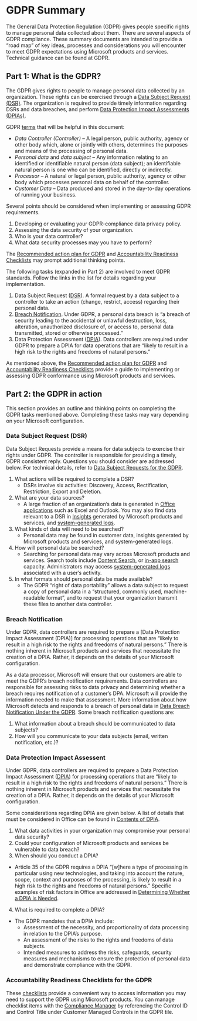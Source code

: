 # GDPR Summary #

The General Data Protection Regulation (GDPR) gives people specific rights to manage personal data collected about them. There are several aspects of GDPR compliance. These summary documents are intended to provide a “road map” of key ideas, processes and considerations you will encounter to meet GDPR expectations using Microsoft products and services. Technical guidance can be found at GDPR.

## Part 1: What is the GDPR? ##

The GDPR gives rights to people to manage personal data collected by an organization. These rights can be exercised through a [Data Subject Request (DSR)][GDPRdsr]. The organization is required to provide timely information regarding DSRs and data breaches, and perform [Data Protection Impact Assessments (DPIAs)][GDPR)365DPIA].

GDPR [terms][gdprTerms] that will be helpful in this document:
 * _Data Controller (Controller)_ – A legal person, public authority, agency or other body which, alone or jointly with others, determines the purposes and means of the processing of personal data.  
 * _Personal data_ and _data subject_ – Any information relating to an identified or identifiable natural person (data subject); an identifiable natural person is one who can be identified, directly or indirectly.  
 * _Processor_ – A natural or legal person, public authority, agency or other body which processes personal data on behalf of the controller.  
 * _Customer Data_ – Data produced and stored in the day-to-day operations of running your business.

Several points should be considered when implementing or assessing GDPR requirements.
1. Developing or evaluating your GDPR-compliance data privacy policy.  
1. Assessing the data security of your organization.  
1. Who is your data controller?
1. What data security processes may you have to perform?

The [Recommended action plan for GDPR][GDPRactPlan] and [Accountability Readiness Checklists][GDPRaccReady] may prompt additional thinking points.

The following tasks (expanded in Part 2) are involved to meet GDPR standards. Follow the links in the list for details regarding your implementation.  
1. Data Subject Request ([DSR][GDPRdsr]). A formal request by a data subject to a controller to take an action (change, restrict, access) regarding their personal data.  
1. [Breach Notification][GDPRbreach]. Under GDPR, a personal data breach is “a breach of security leading to the accidental or unlawful destruction, loss, alteration, unauthorized disclosure of, or access to, personal data transmitted, stored or otherwise processed.”
1. Data Protection Assessment ([DPIA][GDPRdpia]). Data controllers are required under GDPR to prepare a DPIA for data operations that are “likely to result in a high risk to the rights and freedoms of natural persons.”

As mentioned above, the [Recommended action plan for GDPR][GDPRactPlan] and [Accountability Readiness Checklists][GDPRaccReady] provide a guide to implementing or assessing GDPR conformance using Microsoft products and services.

## Part 2: the GDPR in action ##

This section provides an outline and thinking points on completing the GDPR tasks mentioned above. Completing these tasks may vary depending on your Microsoft configuration.

### Data Subject Request (DSR) ###

Data Subject Requests provide a means for data subjects to exercise their rights under GDPR. The controller is responsible for providing a timely, GDPR consistent reply. Questions you should consider are addressed below. For technical details, refer to [Data Subject Requests for the GDPR][GDPRdsr].  
1. What actions will be required to complete a DSR?  
     * DSRs involve six activities: Discovery, Access, Rectification, Restriction, Export and Deletion.
1. What are your data sources?  
     * A large fraction of an organization’s data is generated in [Office applications][GDPRofficeApps] such as Excel and Outlook. You may also find data relevant to a DSR in [Insights][GDPRinsights] generated by Microsoft products and services, and [system-generated logs][GDPRlogs].
1. What kinds of data will need to be searched?  
     * Personal data may be found in customer data, insights generated by Microsoft products and services, and system-generated logs.
1. How will personal data be searched?  
     * Searching for personal data may vary across Microsoft products and services. Search tools include [Content Search][GDPRcontentSearch], or [in-app search][GDPRinAppSearch] capacity. Administrators may access [system-generated logs][GDPRlogsAdmin] associated with a user’s activity.  
1. In what formats should personal data be made available?  
     * The GDPR “right of data portability” allows a data subject to request a copy of personal data in a “structured, commonly used, machine-readable format”, and to request that your organization transmit these files to another data controller.

### Breach Notification ###

Under GDPR, data controllers are required to prepare a [Data Protection Impact Assessment (DPIA)] for processing operations that are “likely to result in a high risk to the rights and freedoms of natural persons.” There is nothing inherent in Microsoft products and services that necessitate the creation of a DPIA. Rather, it depends on the details of your Microsoft configuration.

As a data processor, Microsoft will ensure that our customers are able to meet the GDPR’s breach notification requirements. Data controllers are responsible for assessing risks to data privacy and determining whether a breach requires notification of a customer’s DPA. Microsoft will provide the information needed to make that assessment. More information about how Microsoft detects and responds to a breach of personal data in [Data Breach Notification Under the GDPR][GDPRbreachNotif]. Some breach notification questions are:

1. What information about a breach should be communicated to data subjects?  
2. How will you communicate to your data subjects (email, written notification, etc.)?

### Data Protection Impact Assessent ###

Under GDPR, data controllers are required to prepare a Data Protection Impact Assessment ([DPIA][GDPRdpia]) for processing operations that are “likely to result in a high risk to the rights and freedoms of natural persons.” There is nothing inherent in Microsoft products and services that necessitate the creation of a DPIA. Rather, it depends on the details of your Microsoft configuration.

Some considerations regarding DPIA are given below. A list of details that must be considered in Office can be found in [Contents of DPIA][GDPRdpiaContents].

1. What data activities in your organization may compromise your personal data security?  
1. Could your configuration of Microsoft products and services be vulnerable to data breach?  
1. When should you conduct a DPIA?  
 * Article 35 of the GDPR requires a DPIA “[w]here a type of processing in particular using new technologies, and taking into account the nature, scope, context and purposes of the processing, is likely to result in a high risk to the rights and freedoms of natural persons.” Specific examples of risk factors in Office are addressed in [Determining Whether a DPIA is Needed][GDPRdpiaNeeded].  
4. What is required to complete a DPIA?  
 * The GDPR mandates that a DPIA include:  
    * Assessment of the necessity, and proportionality of data processing in relation to the DPIA’s purpose.
    * An assessment of the risks to the rights and freedoms of data subjects.
    * Intended measures to address the risks, safeguards, security measures and mechanisms to ensure the protection of personal data and demonstrate compliance with the GDPR.

### Accountability Readiness Checklists for the GDPR ###

These [checklists][GDPRaccountReady] provide a convenient way to access information you may need to support the GDPR using Microsoft products. You can manage checklist items with the [Compliance Manager][GDPRcomplianceMgr] by referencing the Control ID and Control Title under Customer Managed Controls in the GDPR tile.

[GDPRrightsSummary]: https://docs.microsoft.com/en-us/microsoft-365/compliance/gdpr-dsr-office365
[GDPRactPlan]: https://docs.microsoft.com/en-us/microsoft-365/compliance/gdpr-action-plan
[GDPRaccountReady]: https://docs.microsoft.com/en-us/microsoft-365/compliance/gdpr-arc

[GDPRdsr]: https://docs.microsoft.com/en-us/microsoft-365/compliance/gdpr-data-subject-requests?toc=/microsoft-365/enterprise/toc.json
[GDPR)365DPIA]: https://docs.microsoft.com/en-us/microsoft-365/compliance/gdpr-data-protection-impact-assessments
[gdprTerms]: https://docs.microsoft.com/en-us/microsoft-365/compliance/gdpr-dsr-office365?toc=/microsoft-365/enterprise/toc.json#terminology

[GDPRactPlan]: https://docs.microsoft.com/en-us/microsoft-365/compliance/gdpr-action-plan
[GDPRaccReady]: https://docs.microsoft.com/en-us/microsoft-365/compliance/gdpr-arc

[GDPRdsr]: https://docs.microsoft.com/en-us/microsoft-365/compliance/gdpr-data-subject-requests?toc=/microsoft-365/enterprise/toc.json

[GDPRbreach]: https://docs.microsoft.com/en-us/microsoft-365/compliance/gdpr-data-subject-requests?toc=/microsoft-365/enterprise/toc.json
[GDPRbreach]: https://docs.microsoft.com/en-us/microsoft-365/compliance/gdpr-breach-notification?toc=/microsoft-365/enterprise/toc.json
[GDPRdpia]: https://docs.microsoft.com/en-us/microsoft-365/compliance/gdpr-data-protection-impact-assessments

[GDPRMSTP]: https://servicetrust.microsoft.com/

[GDPRofficeApps]: https://docs.microsoft.com/en-us/microsoft-365/compliance/gdpr-dsr-office365?toc=/microsoft-365/enterprise/toc.json#using-the-content-search-ediscovery-tool-to-respond-to-dsrs
[GDPRinsights]: https://docs.microsoft.com/en-us/microsoft-365/compliance/gdpr-dsr-office365#part-2-responding-to-dsrs-with-respect-to-insights-generated-by-office-365
[GDPRlogs]: https://docs.microsoft.com/en-us/microsoft-365/compliance/gdpr-dsr-office365?toc=/microsoft-365/enterprise/toc.json#part-3-responding-to-dsrs-for-system-generated-logs
[GDPRcontentSearch]: https://docs.microsoft.com/en-us/microsoft-365/compliance/gdpr-dsr-office365?toc=/microsoft-365/enterprise/toc.json#using-the-content-search-ediscovery-tool-to-respond-to-dsrs
[GDPRinAppSearch]: https://docs.microsoft.com/en-us/microsoft-365/compliance/gdpr-dsr-office365#using-in-app-functionality-to-respond-to-dsrs
[GDPRlogsAdmin]: https://docs.microsoft.com/en-us/microsoft-365/compliance/gdpr-dsr-office365#part-3-responding-to-dsrs-for-system-generated-logs

[GDPRbreachNotif]: https://servicetrust.microsoft.com/ViewPage/GDPRBreach

[GDPRdpia]: https://docs.microsoft.com/en-us/microsoft-365/compliance/gdpr-data-protection-impact-assessments
[GDPRdpiaNeeded]: https://docs.microsoft.com/en-us/microsoft-365/compliance/gdpr-dpia-office365#part-1--determining-whether-a-dpia-is-needed
[GDPRdpiaContents]: https://docs.microsoft.com/en-us/microsoft-365/compliance/gdpr-dpia-office365#part-2--contents-of-a-dpia

[GDPRcomplianceMgr]: https://servicetrust.microsoft.com/ComplianceManager
[GDPRdataProtSec]: https://docs.microsoft.com/en-us/microsoft-365/compliance/gdpr-arc-office365#5-data-protection--security
